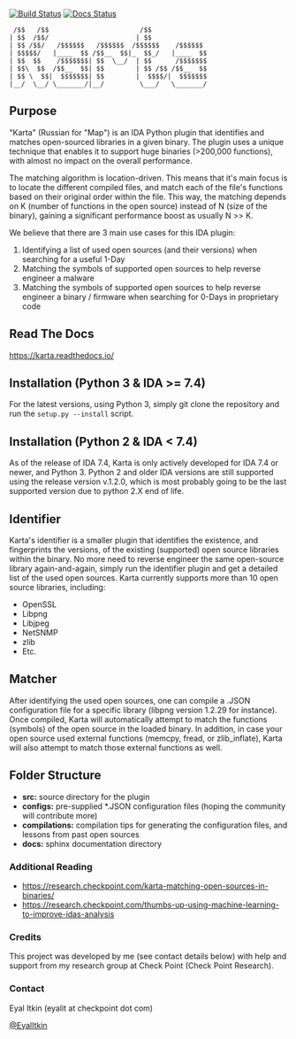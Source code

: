 [![Build Status](https://travis-ci.com/CheckPointSW/Karta.svg?branch=master)](https://travis-ci.org/CheckPointSW/karta) [![Docs Status](https://readthedocs.org/projects/karta/badge/?version=latest)](https://readthedocs.org/projects/karta)

```
 /$$   /$$                       /$$              
| $$  /$$/                      | $$              
| $$ /$$/   /$$$$$$   /$$$$$$  /$$$$$$    /$$$$$$ 
| $$$$$/   |____  $$ /$$__  $$|_  $$_/   |____  $$
| $$  $$    /$$$$$$$| $$  \__/  | $$      /$$$$$$$
| $$\  $$  /$$__  $$| $$        | $$ /$$ /$$__  $$
| $$ \  $$|  $$$$$$$| $$        |  $$$$/|  $$$$$$$
|__/  \__/ \_______/|__/         \___/   \_______/
``` 

## Purpose
"Karta" (Russian for "Map") is an IDA Python plugin that identifies and matches open-sourced libraries in a given binary. The plugin uses a unique technique that enables it to support huge binaries (>200,000 functions), with almost no impact on the overall performance.

The matching algorithm is location-driven. This means that it's main focus is to locate
the different compiled files, and match each of the file's functions based on their original order within the file. This way, the matching depends on K (number of functions in the open source) instead of N (size of the binary), gaining a significant performance boost as usually N >> K.

We believe that there are 3 main use cases for this IDA plugin:
1. Identifying a list of used open sources (and their versions) when searching for a useful 1-Day
2. Matching the symbols of supported open sources to help reverse engineer a malware
3. Matching the symbols of supported open sources to help reverse engineer a binary / firmware when searching for 0-Days in proprietary code

## Read The Docs
https://karta.readthedocs.io/

## Installation (Python 3 & IDA >= 7.4)
For the latest versions, using Python 3, simply git clone the repository and run the ```setup.py --install``` script.

## Installation (Python 2 & IDA < 7.4)
As of the release of IDA 7.4, Karta is only actively developed for IDA 7.4 or newer, and Python 3.
Python 2 and older IDA versions are still supported using the release version v.1.2.0, which is most probably going to be the last supported version due to python 2.X end of life.

## Identifier
Karta's identifier is a smaller plugin that identifies the existence, and fingerprints the versions, of the existing (supported) open source libraries within the binary. No more need to reverse engineer the same open-source library again-and-again, simply run the identifier plugin and get a detailed list of the used open sources.
Karta currently supports more than 10 open source libraries, including:
* OpenSSL
* Libpng
* Libjpeg
* NetSNMP
* zlib
* Etc.

## Matcher
After identifying the used open sources, one can compile a .JSON configuration file for a specific library (libpng version 1.2.29 for instance). Once compiled, Karta will automatically attempt to match the functions (symbols) of the open source in the loaded binary. In addition, in case your open source used external functions (memcpy, fread, or zlib_inflate), Karta will also attempt to match those external functions as well. 

## Folder Structure
* **src:** source directory for the plugin
* **configs:** pre-supplied *.JSON configuration files (hoping the community will contribute more)
* **compilations:** compilation tips for generating the configuration files, and lessons from past open sources
* **docs:** sphinx documentation directory

### Additional Reading
* https://research.checkpoint.com/karta-matching-open-sources-in-binaries/
* https://research.checkpoint.com/thumbs-up-using-machine-learning-to-improve-idas-analysis

### Credits
This project was developed by me (see contact details below) with help and support from my research group at Check Point (Check Point Research).

### Contact
Eyal Itkin (eyalit at checkpoint dot com)

[@EyalItkin](https://twitter.com/EyalItkin)
